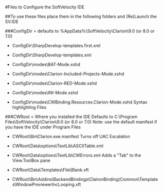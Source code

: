 #Files to Configure the SoftVelocity IDE

##To use these files place them in the following folders and (Re)Launch the SV.IDE

###ConfigDir = defaults to %AppData%\SoftVelocity\Clarion\9.0 (or 8.0 or 7.0)

* ConfigDir\SharpDevelop-templates.first.xml
* ConfigDir\SharpDevelop-templates.xml

* ConfigDir\modes\BAT-Mode.xshd
* ConfigDir\modes\Clarion-Included-Projects-Mode.xshd
* ConfigDir\modes\Clarion-RED-Mode.xshd
* ConfigDir\modes\INI-Mode.xshd
* ConfigDir\modes\CWBinding.Resources.Clarion-Mode.xshd
   Syntax highlighting Files

###CWRoot = Where you installed the IDE
         Defaults to C:\Program Files\SoftVelocity\Clarion\9.0 (or 8.0 or 7.0)
         Note: use the default manifest if you have the IDE under Program Files

* CWRoot\Bin\Clarion.exe.manifest
   Turns off UAC Escalation


* CWRoot\Data\options\TextLib\ASCIITable.xml
* CWRoot\Data\options\TextLib\CWErrors.xml
   Adds a "Tab" to the View.ToolBox pane

* CWRoot\Data\Templates\File\Blank.xft
* CWRoot\Bin\Addins\BackendBindings\ClaironBinding\Common\Templates\WindowPreviewerIncLooping.xft

